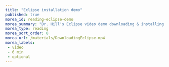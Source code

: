 ```yaml
---
title: "Eclipse installation demo"
published: true
morea_id: reading-eclipse-demo
morea_summary: "Dr. Hill's Eclipse video demo downloading & installing Eclipse, setting it up for the first time, and creating a new project."
morea_type: reading
morea_sort_order: 0
morea_url: /materials/DownloadingEclipse.mp4
morea_labels:
 - video
 - 6 min
 - optional
---
```

<!--  # Dr. Hill's Eclipse video demos

These are recorded on a Mac, but the process is identical regardless of OS (Mac, Windows, Linux...)
 Recorded on a Mac, but the process is identical regardless of OS (Mac, Windows, Linux).
  * Downloading & installing Eclipse, setting it up for the first time, and creating a new project: [DownloadingEclipse.mp4](http://msuweb.montclair.edu/~hillem/183/DownloadingEclipse.mp4)* Exporting a project from Eclipse: [ExportingEclipseProjectHD.mp4](http://msuweb.montclair.edu/~hillem /183/ExportingEclipseProjectHD.mp4) 1 min  * Importing projects into Eclipse: [ImportingEclipseProject.mp4](http://msuweb.montclair.edu/~hillem /183/ImportingEclipseProject.mp4) 2 min-->

<!--TODO: host locally!-->
